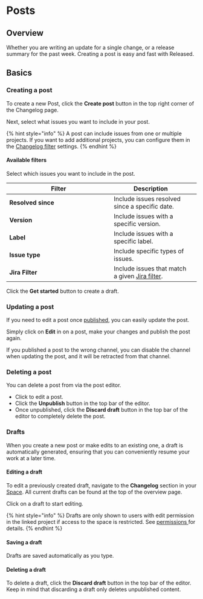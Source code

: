 # Posts

## Overview

Whether you are writing an update for a single change, or a release summary for the past week. Creating a post is easy and fast with Released.&#x20;

## Basics

### Creating a post

To create a new Post, click the **Create post** button in the top right corner of the Changelog page.

Next, select what issues you want to include in your post.&#x20;

{% hint style="info" %}
A post can include issues from one or multiple projects. If you want to add additional projects, you can configure them in the [Changelog filter](../settings/changelog-filter.md) settings.
{% endhint %}

#### Available filters

Select which issues you want to include in the post.&#x20;

<table><thead><tr><th width="260.5">Filter</th><th>Description</th><th data-hidden></th></tr></thead><tbody><tr><td><strong>Resolved since</strong> </td><td>Include issues resolved since a specific date.</td><td></td></tr><tr><td><strong>Version</strong></td><td>Include issues with a specific version. </td><td></td></tr><tr><td><strong>Label</strong></td><td>Include issues with a specific label.</td><td></td></tr><tr><td><strong>Issue type</strong></td><td>Include specific types of issues.</td><td></td></tr><tr><td><strong>Jira Filter</strong></td><td>Include issues that match a given <a href="https://support.atlassian.com/jira-software-cloud/docs/save-your-search-as-a-filter/">Jira filter</a>.  </td><td></td></tr></tbody></table>

Click the **Get started** button to create a draft. &#x20;

### Updating a post

If you need to edit a post once [published](publishing.md), you can easily update the post.&#x20;

Simply click on **Edit** in on a post, make your changes and publish the post again.&#x20;

If you published a post to the wrong channel, you can disable the channel when updating the post, and it will be retracted from that channel.&#x20;

### Deleting a post

You can delete a post from via the post editor.&#x20;

* Click to edit a post.
* Click the **Unpublish** button in the top bar of the editor.
* Once unpublished, click the **Discard draft** button in the top bar of the editor to completely delete the post.&#x20;

### Drafts

When you create a new post or make edits to an existing one, a draft is automatically generated, ensuring that you can conveniently resume your work at a later time.

#### Editing a draft

To edit a previously created draft, navigate to the **Changelog** section in your [Space](../spaces.md). All current drafts can be found at the top of the overview page.&#x20;

Click on a draft to start editing.&#x20;

{% hint style="info" %}
Drafts are only shown to users with edit permission in the linked project if access to the space is restricted. See [permissions ](../settings/permissions.md)for details.
{% endhint %}

#### Saving a draft

Drafts are saved automatically as you type.&#x20;

#### Deleting a draft

To delete a draft, click the **Discard draft** button in the top bar of the editor. Keep in mind that discarding a draft only deletes unpublished content.

